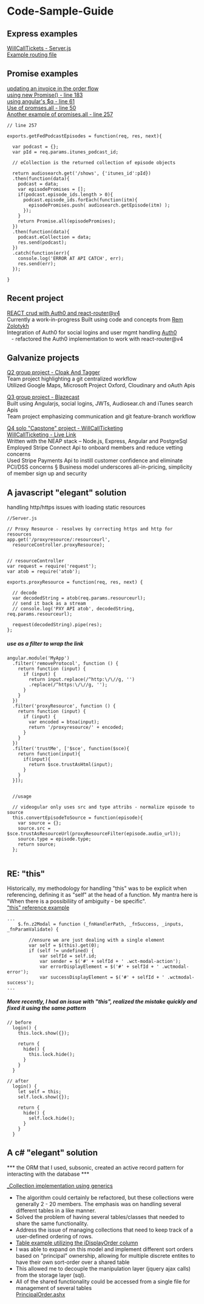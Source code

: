 # Code-Sample-Guide


## Express examples
[WillCallTickets - Server.js](https://github.com/WillCallTickets/willcall/blob/master/server.js)  
[Example routing file](https://github.com/WillCallTickets/WillCall/blob/master/routes/stripe.js)


## Promise examples
[updating an invoice in the order flow](https://github.com/WillCallTickets/willcall/blob/master/server/controllers/store.js)  
[using new Promise() - line 183](https://github.com/WillCallTickets/WillCall/blob/master/server/controllers/members.js)  
[using angular's $q -  line 61](https://github.com/WillCallTickets/willcall/blob/master/public/js/models/showModel.js)  
[Use of promses.all - line 50](https://github.com/WillCallTickets/WillCall/blob/master/lib/dbops/invoices.js)   
[Another example of promises.all - line 257](https://github.com/WillCallTickets/blazecast/blob/master/controllers/api.js)
```
// line 257

exports.getFedPodcastEpisodes = function(req, res, next){

  var podcast = {};
  var pId = req.params.itunes_podcast_id;

  // eCollection is the returned collection of episode objects

  return audiosearch.get('/shows', {'itunes_id':pId})
  .then(function(data){
    podcast = data;
    var episodePromises = [];
    if(podcast.episode_ids.length > 0){
      podcast.episode_ids.forEach(function(itm){
        episodePromises.push( audiosearch.getEpisode(itm) );
      });
    }
    return Promise.all(episodePromises);
  })
  .then(function(data){
    podcast.eCollection = data;
    res.send(podcast);
  })
  .catch(function(err){
    console.log('ERROR AT API CATCH', err);
    res.send(err);
  });

}
```
## Recent project
[REACT crud with Auth0 and react-router@v4](https://github.com/WillCallTickets/react-auth0-routerv4)  
Currently a work-in-progress
Built using code and concepts from [Rem Zolotykh](https://remzolotykh.net/crud-with-redux-01-application-and-redux-setup/)  
Integration of Auth0 for social logins and user mgmt handling [Auth0](https://auth0.com/)   
&nbsp;&nbsp; - refactored the Auth0 implementation to work with react-router@v4
  

## Galvanize projects
[Q2 group project - Cloak And Tagger](https://github.com/WillCallTickets/cloakandtagger)  
Team project highlighting a git centralized workflow  
Utilized Google Maps, Microsoft Project Oxford, Cloudinary and oAuth Apis  
  
[Q3 group project - Blazecast](https://github.com/WillCallTickets/blazecast)  
Built using Angularjs, social logins, JWTs, Audiosear.ch and iTunes search Apis  
Team project emphasizing communication and git feature-branch workflow  
  
[Q4 solo "Capstone" project - WillCallTicketing](https://github.com/WillCallTickets/WillCall)  
[WillCallTicketing - Live Link](https://willcalltickets.herokuapp.com/)  
Written with the NEAP stack – Node.js, Express, Angular and PostgreSql  
Employed Stripe Connect Api to onboard members and reduce vetting concerns  
Used Stripe Payments Api to instill customer confidence and eliminate PCI/DSS concerns § Business model underscores all-in-pricing, simplicity of member sign up and security  
  

## A javascript "elegant" solution 
handling http/https issues with loading static resources
```
//Server.js

// Proxy Resource - resolves by correcting https and http for resources
app.get('/proxyresource/:resourceurl',
  resourceController.proxyResource);


// resourceController
var request = require('request');
var atob = require('atob');

exports.proxyResource = function(req, res, next) {
  
  // decode
  var decodedString = atob(req.params.resourceurl);
  // send it back as a stream
  // console.log('PXY API atob', decodedString, req.params.resourceurl);
  
  request(decodedString).pipe(res);
};
```
##### use as a filter to wrap the link
```
angular.module('MyApp')
  .filter('removeProtocol', function () {
    return function (input) {
      if (input) {
        return input.replace(/^http:\/\//g, '')
        .replace(/^https:\/\//g, '');
      }
    }
  })
  .filter('proxyResource', function () {
    return function (input) {
      if (input) {
        var encoded = btoa(input);
        return '/proxyresource/' + encoded;
      }
    }
  })
  .filter('trustMe', ['$sce', function($sce){
    return function(input){
      if(input){
        return $sce.trustAsHtml(input);
      }
    }
  }]);
  
  
  //usage
  
  // videogular only uses src and type attribs - normalize episode to source
  this.convertEpisodeToSource = function(episode){
    var source = {};
    source.src = $sce.trustAsResourceUrl(proxyResourceFilter(episode.audio_url));
    source.type = episode.type;
    return source;
  };
  
  ```


## RE: "this"
Historically, my methodology for handling "this" was to be explicit when referencing, defining it as "self" at the head of a function. My mantra here is "When there is a possibiliity of ambiguity - be specific".  
["this" reference example](https://github.com/WillCallTickets/Fox_2014/blob/master/Z2Web/assets/javascripts/z2ModalService.js)  
```
...
    $.fn.z2Modal = function (_fnHandlerPath, _fnSuccess, _inputs, _fnParamValidate) {  
  
        //ensure we are just dealing with a single element
        var self = $(this).get(0);
        if (self != undefined) {
            var selfId = self.id;
            var sender = $('#' + selfId + ' .wct-modal-action');
            var errorDisplayElement = $('#' + selfId + ' .wctmodal-error');
            var successDisplayElement = $('#' + selfId + ' .wctmodal-success');
...
```
##### More recently, I had an issue with "this", realized the mistake quickly and fixed it using the same pattern
```
// before 
  login() {
    this.lock.show({});
    
    return {
      hide() {
        this.lock.hide();
      }
    }
  }
  
// after
  login() {
    let self = this;
    self.lock.show({});
    
    return {
      hide() {
        self.lock.hide();
      }
    }
  }
```



## A c# "elegant" solution

*** the ORM that I used, subsonic, created an active record pattern for interacting with the database ***

[_Collection implementation using generics](https://github.com/WillCallTickets/Fox_2014/blob/master/Utils/_Collection.cs)

* The algorithm could certainly be refactored, but these collections were generally 2 - 20 members. The emphasis was on handling several different tables in a like manner.  
* Solved the problem of having several tables/classes that needed to share the same functionality.  
* Address the issue of managing collections that need to keep track of a user-defined ordering of rows. 
* [Table example utilizing the iDisplayOrder column](https://github.com/WillCallTickets/Fox_SqlProgrammability/blob/master/Tables/dbo.JShowAct.Table.sql)
* I was able to expand on this model and implement different sort orders based on "principal" ownership, allowing for multiple discrete entites to have their own sort-order over a shared table
* This allowed me to decouple the manipulation layer (jquery ajax calls) from the storage layer (sql). 	
* All of the shared functionality could be accessed from a single file for management of several tables  
[PrincipalOrder.ashx](https://github.com/WillCallTickets/Fox_2014/blob/master/WcWeb/Admin/_customControls/PrincipalOrder.ashx)


